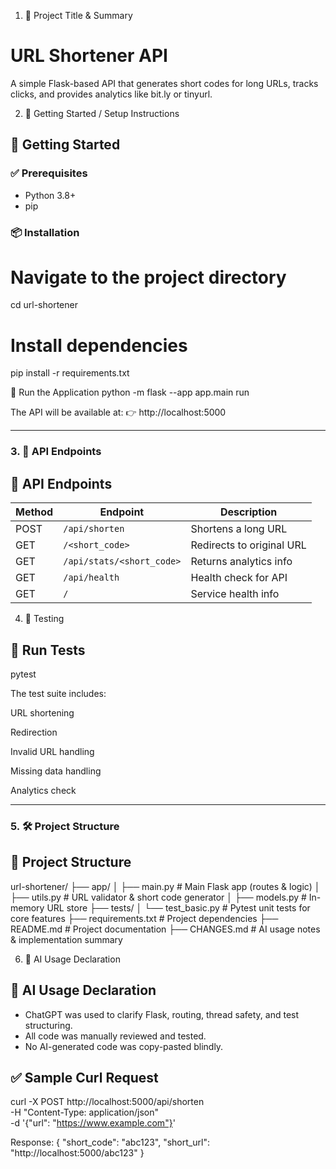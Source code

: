 1. 🧾 Project Title & Summary
# URL Shortener API

A simple Flask-based API that generates short codes for long URLs, tracks clicks, and provides analytics like bit.ly or tinyurl.

2. 🚀 Getting Started / Setup Instructions
## 🚀 Getting Started

### ✅ Prerequisites
- Python 3.8+
- pip

### 📦 Installation
# Navigate to the project directory
cd url-shortener

# Install dependencies
pip install -r requirements.txt

🧪 Run the Application
python -m flask --app app.main run

The API will be available at:
👉 http://localhost:5000

---

### 3. 🔗 **API Endpoints**
## 🔗 API Endpoints

| Method | Endpoint                  | Description                   |
|--------|---------------------------|-------------------------------|
| POST   | `/api/shorten`            | Shortens a long URL           |
| GET    | `/<short_code>`           | Redirects to original URL     |
| GET    | `/api/stats/<short_code>` | Returns analytics info        |
| GET    | `/api/health`             | Health check for API          |
| GET    | `/`                       | Service health info           |

4. 🧪 Testing
## 🧪 Run Tests
pytest

The test suite includes:

URL shortening

Redirection

Invalid URL handling

Missing data handling

Analytics check

---

### 5. 🛠️ **Project Structure**
## 📁 Project Structure

url-shortener/
├── app/
│   ├── main.py        # Main Flask app (routes & logic)
│   ├── utils.py       # URL validator & short code generator
│   ├── models.py      # In-memory URL store
├── tests/
│   └── test_basic.py  # Pytest unit tests for core features
├── requirements.txt   # Project dependencies
├── README.md          # Project documentation
├── CHANGES.md         # AI usage notes & implementation summary

6. 🤖 AI Usage Declaration
## 🤖 AI Usage Declaration

- ChatGPT was used to clarify Flask, routing, thread safety, and test structuring.
- All code was manually reviewed and tested.
- No AI-generated code was copy-pasted blindly.

## ✅ Sample Curl Request

curl -X POST http://localhost:5000/api/shorten \
  -H "Content-Type: application/json" \
  -d '{"url": "https://www.example.com"}'

Response:
{
  "short_code": "abc123",
  "short_url": "http://localhost:5000/abc123"
}
